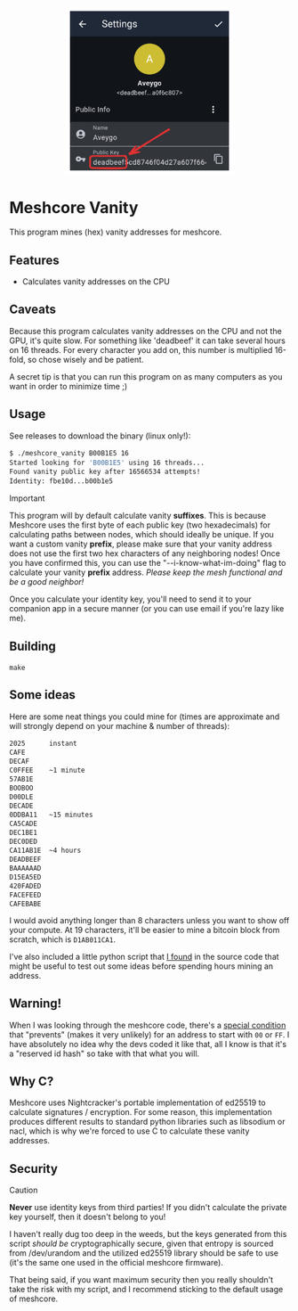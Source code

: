 
<p align="center">
  <img src="meshcore.png" width=300px />
</p>

# Meshcore Vanity

This program mines (hex) vanity addresses for meshcore.

## Features

 - Calculates vanity addresses on the CPU

## Caveats

Because this program calculates vanity addresses on the CPU and not the GPU, it's quite slow. For something like 'deadbeef' it can take several hours on 16 threads. For every character you add on, this number is multiplied 16-fold, so chose wisely and be patient.

A secret tip is that you can run this program on as many computers as you want in order to minimize time ;)

## Usage

See releases to download the binary (linux only!):

```bash
$ ./meshcore_vanity B00B1E5 16
Started looking for 'B00B1E5' using 16 threads...
Found vanity public key after 16566534 attempts!
Identity: fbe10d...b00b1e5
```

> [!IMPORTANT]
> This program will by default calculate vanity **suffixes**. This is because Meshcore uses the first byte of each public key (two hexadecimals) for calculating paths between nodes, which should ideally be unique. 
> If you want a custom vanity **prefix**, please make sure that your vanity address does not use the first two hex characters of any neighboring nodes! Once you have confirmed this, you can use the "--i-know-what-im-doing" flag to calculate your vanity **prefix** address. 
> *Please keep the mesh functional and be a good neighbor!*

Once you calculate your identity key, you'll need to send it to your companion app in a secure manner (or you can use email if you're lazy like me).

## Building

```
make
```

## Some ideas

Here are some neat things you could mine for (times are approximate and will strongly depend on your machine & number of threads):

```
2025      instant
CAFE
DECAF
C0FFEE    ~1 minute
57AB1E
BOOBOO
D00DLE
DECADE    
0DDBA11   ~15 minutes
CA5CADE
DEC1BE1
DEC0DED   
CA11AB1E  ~4 hours
DEADBEEF  
BAAAAAAD
D15EA5ED
420FADED
FACEFEED
CAFEBABE  
```

I would avoid anything longer than 8 characters unless you want to show off your compute. At 19 characters, it'll be easier to mine a bitcoin block from scratch, which is ```D1AB011CA1```.

I've also included a little python script that [I found](https://gist.github.com/xieve/179d452b05fb0860128ec4a4f06ca680) in the source code that might be useful to test out some ideas before spending hours mining an address.

## Warning!

When I was looking through the meshcore code, there's a [special condition](https://github.com/meshcore-dev/MeshCore/blob/0767fc49e508dc6ead657a0cd2d0eba1f4ae46da/examples/companion_radio/MyMesh.cpp#L665) that "prevents" (makes it very unlikely) for an address to start with ```00``` or ```FF```. I have absolutely no idea why the devs coded it like that, all I know is that it's a "reserved id hash" so take with that what you will.

## Why C?

Meshcore uses Nightcracker's portable implementation of ed25519 to calculate signatures / encryption. For some reason, this implementation produces different results to standard python libraries such as libsodium or nacl, which is why we're forced to use C to calculate these vanity addresses.

## Security

> [!CAUTION]
> **Never** use identity keys from third parties! If you didn't calculate the private key yourself, then it doesn't belong to you!

I haven't really dug too deep in the weeds, but the keys generated from this script *should be* cryptographically secure, given that entropy is sourced from /dev/urandom and the utilized ed25519 library should be safe to use (it's the same one used in the official meshcore firmware). 

That being said, if you want maximum security then you really shouldn't take the risk with my script, and I recommend sticking to the default usage of meshcore.